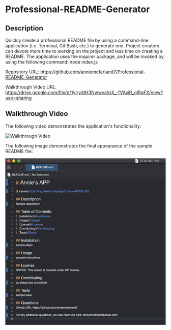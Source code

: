 # Professional-README-Generator

## Description 

Quickly create a professional README file by using a command-line application (i.e. Terminal, Git Bash, etc.) to generate one. Project creators can devote more time to working on the project and less time on creating a README.
The application uses the inquirer package, and will be invoked by using the following command:
node index.js

Repository URL: https://github.com/anniemcfarland7/Professional-README-Generator

Walkthrough Video URL: https://drive.google.com/file/d/1yIrydtH3NwwvahzIj_-fVAxiR_gIRqFX/view?usp=sharing

## Walkthrough Video

The following video demonstrates the application's functionality:

![Walkthrough Video](./assets/video.gif)

The following image demonstrates the final appearance of the sample README file:

![Screenshot](./assets/screenshot.png)
